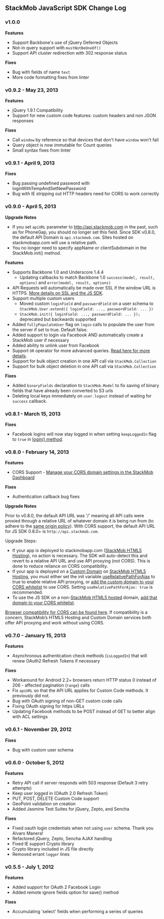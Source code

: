 <h2> StackMob JavaScript SDK Change Log </h2>

<h3>v1.0.0</h3>

**Features**

* Support Backbone's use of jQuery Deferred Objects
* Not-in query support with `mustNotBeOneOf()`
* Support API cluster redirection with 302 response status

**Fixes**

* Bug with fields of name `text`
* More code formatting fixes from linter

<h3>v0.9.2 - May 23, 2013</h3>

**Features**

* jQuery 1.9.1 Compatibility
* Support for new custom code features: custom headers and non JSON responses

**Fixes**

* Call `window` by reference so that devices that don't have `window` won't fail
* Query object is now immutable for Count queries
* Small syntax fixes from linter


<h3>v0.9.1 - April 9, 2013</h3>

**Fixes**

* Bug passing undefined password with loginWithTempAndSetNewPassword
* Bug with IE stripping out HTTP headers need for CORS to work correctly

<h3>v0.9.0 - April 5, 2013</h3>

**Upgrade Notes**

* If you set `apiURL` parameter to http://api.stackmob.com in the past, such as for PhoneGap, you should no longer set this field. Since SDK v0.8.0, the default API Domain is `api.stackmob.com`.  Sites hosted on stackmobapp.com will use a relative path.
* You no longer need to specify appName or clientSubdomain in the StackMob.init() method.

**Features**

* Supports Backbone 1.0 and Underscore 1.4.4
  * Updating callbacks to match Backbone 1.0 `success(model, result, options)` and `error(model, result, options)`
* API Requests will automatically be made over SSL if the window URL is HTTPS. [More details on SSL and the JS SDK](https://developer.stackmob.com/sdks/js/api#a-init).
* Support multiple custom users
  * Moved custom `loginField` and `passwordField` on a user schema to `StackMob.User.extend({ loginField: ..., passwordField: ... })`
  * `StackMob.init({ loginField: ..., passwordField: ... });` deprecated but backwards supported
* Added `fullyPopulateUser` flag on `login` calls to populate the user from the server if set to true. Default false.
* Added support to login via Facebook AND automatically create a StackMob user if necessary
* Added ability to unlink user from Facebook
* Support `OR` operator for more advanced queries. [Read here for more details](https://developer.stackmob.com/sdks/js/api#a-or).
* Support for bulk object creation in one API call via `StackMob.Collection`
* Support for bulk object deletion in one API call via `StackMob.Collection`

**Fixes**

* Added `binaryFields` declaration to `StackMob.Model` to fix saving of binary fields that have already been converted to S3 urls
* Deleting local keys immediately on `user.logout` instead of waiting for `success` callback.

<h3>v0.8.1 - March 15, 2013</h3>

**Fixes**

* Facebook logins will now stay logged in when setting `keepLoggedIn` flag to `true` in [login() method](https://developer.stackmob.com/sdks/js/api#a-login).

<h3>v0.8.0 - February 14, 2013</h3>

**Features**

* CORS Support - [Manage your CORS domain settings in the StackMob Dashboard](https://dashboard.stackmob.com/module/api/settings)

**Fixes**

* Authentication callback bug fixes

**Upgrade Notes**

Prior to v0.8.0, the default API URL was '/' meaning all API calls were proxied through a relative URL of whatever domain it is being run from (to adhere to the [same origin policy](https://developer.mozilla.org/en-US/docs/JavaScript/Same_origin_policy_for_JavaScript)). 
With CORS support, the default API URL for JS SDK 0.8.0+ is `http://api.stackmob.com`.

Upgrade Steps:

* If your app is deployed to stackmobapp.com ([StackMob HTML5 Hosting](https://marketplace.stackmob.com/module/html5)), no action is necessary. The SDK will auto-detect this and revert 
to a relative API URL and use API proxying (not CORS). This is done to reduce reliance on CORS compatibility.
* If your app is deployed on a 
[Custom Domain](https://marketplace.stackmob.com/module/customdomains) on [StackMob HTML5 Hosting](https://marketplace.stackmob.com/module/html5), you must either 
set the init variable [useRelativePathForAjax](http://developer.stackmob.com/sdks/js/api#a-init) to true to enable relative API proxying, or 
[add the custom domain to your CORS whitelist](https://dashboard.stackmob.com/module/cors/settings) to use CORS.  Setting `useRelativePathForAjax: true` is recommended.
* To use the JS SDK on a non-[StackMob HTML5 hosted](https://marketplace.stackmob.com/module/html5) domain, [add that domain to your CORS whitelist](https://dashboard.stackmob.com/module/cors/settings).

[Browser compatibility for CORS can be found here](http://caniuse.com/#feat=cors).  If compatibility is a concern,
StackMob’s HTML5 Hosting and Custom Domain services both offer API proxying and work without using CORS.

<h3>v0.7.0 - January 15, 2013</h3>

**Features**

* Asynchronous authentication check methods (`isLoggedIn`) that will renew OAuth2 Refresh Tokens if necessary

**Fixes**

* Workaround for Android 2.2+ browsers return HTTP status 0 instead of 206 - affected pagination (`range`) calls
* Fix `apiURL` so that the API URL applies for Custom Code methods. It previously did not.
* Bug with OAuth signing of non-GET custom code calls
* Fixing OAuth signing for https URLs
* Updating Facebook methods to be POST instead of GET to better align with ACL settings

<h3>v0.6.1 - November 29, 2012</h3>

**Fixes**

* Bug with custom user schema

<h3>v0.6.0 - October 5, 2012</h3>

**Features**

* Retry API call if server responds with 503 response (Default 3 retry attempts)
* Keep user logged in (OAuth 2.0 Refresh Token)
* PUT, POST, DELETE Custom Code support
* GeoPoint validation on creation
* Added Jasmine Test Suites for jQuery, Zepto, and Sencha

**Fixes**

* Fixed oauth login credentials when not using `user` schema. Thank you Alvaro Manera!
* Refactored jQuery, Zepto, Sencha AJAX handling
* Fixed IE support Crypto library
* Crypto library included in JS file directly
* Removed errant `logger` lines


<h3>v0.5.5 - July 1, 2012</h3>

**Features** 

* Added support for OAuth 2 Facebook Login
* Added remote ignore fields option for save() method

**Fixes** 

* Accumulating 'select' fields when performing a series of queries

